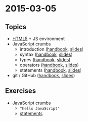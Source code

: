 # 2015-03-05

## Topics

* [HTML5](https://github.com/cvdlab/html5-crumbs) + JS environment
* JavaScript crumbs
  - introduction ([handbook](https://github.com/cvdlab/javascript-crumbs/blob/master/chapters/introduction/Readme.md), [slides](http://cvdlab.github.io/showdown/?md=https://github.com/cvdlab/javascript-crumbs-slides/blob/master/chapters/introduction/Readme.md))
  - syntax ([handbook](https://github.com/cvdlab/javascript-crumbs/blob/master/chapters/syntax/Readme.md), [slides](http://cvdlab.github.io/showdown/?md=https://github.com/cvdlab/javascript-crumbs-slides/blob/master/chapters/syntax/Readme.md))
  - types ([handbook](https://github.com/cvdlab/javascript-crumbs/blob/master/chapters/types/Readme.md), [slides](http://cvdlab.github.io/showdown/?md=https://github.com/cvdlab/javascript-crumbs-slides/blob/master/chapters/types/Readme.md))
  - operators ([handbook](https://github.com/cvdlab/javascript-crumbs/blob/master/chapters/operators/Readme.md), [slides](http://cvdlab.github.io/showdown/?md=https://github.com/cvdlab/javascript-crumbs-slides/blob/master/chapters/operators/Readme.md))
  - statements ([handbook](https://github.com/cvdlab/javascript-crumbs/blob/master/chapters/statements/Readme.md), [slides](http://cvdlab.github.io/showdown/?md=https://github.com/cvdlab/javascript-crumbs-slides/blob/master/chapters/statements/Readme.md))
* git / GitHub  ([handbook](https://github.com/cvdlab/git-crumbs), [slides](http://cvdlab.github.io/showdown/?md=https://github.com/cvdlab/git-crumbs/blob/master/git/Readme.md))

## Exercises

* JavaScript crumbs
  - `"hello JavaScript"`
  - [statements](https://github.com/cvdlab/javascript-crumbs-exercises/blob/master/chapters/statements/Readme.md)
